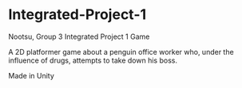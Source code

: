 # Integrated-Project-1
Nootsu, Group 3 Integrated Project 1 Game

A 2D platformer game about a penguin office worker who, under the influence of drugs, attempts to take down his boss.

Made in Unity 
